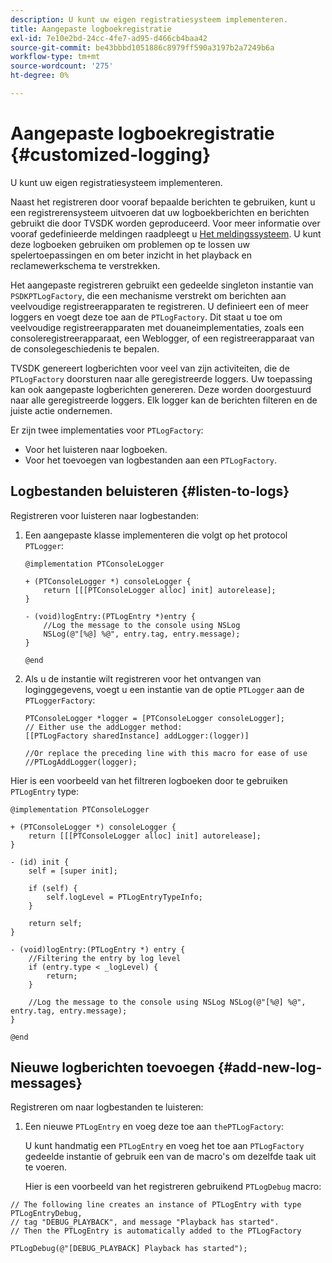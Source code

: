```yaml
---
description: U kunt uw eigen registratiesysteem implementeren.
title: Aangepaste logboekregistratie
exl-id: 7e10e2bd-24cc-4fe7-ad95-d466cb4baa42
source-git-commit: be43bbbd1051886c8979ff590a3197b2a7249b6a
workflow-type: tm+mt
source-wordcount: '275'
ht-degree: 0%

---
```


# Aangepaste logboekregistratie {#customized-logging}

U kunt uw eigen registratiesysteem implementeren.

Naast het registreren door vooraf bepaalde berichten te gebruiken, kunt u een registrerensysteem uitvoeren dat uw logboekberichten en berichten gebruikt die door TVSDK worden geproduceerd. Voor meer informatie over vooraf gedefinieerde meldingen raadpleegt u [Het meldingssysteem](../c-psdk-ios-1.4-notification-system/c-psdk-ios-1.4-notification-system.md). U kunt deze logboeken gebruiken om problemen op te lossen uw spelertoepassingen en om beter inzicht in het playback en reclamewerkschema te verstrekken.

Het aangepaste registreren gebruikt een gedeelde singleton instantie van `PSDKPTLogFactory`, die een mechanisme verstrekt om berichten aan veelvoudige registreerapparaten te registreren. U definieert een of meer loggers en voegt deze toe aan de `PTLogFactory`. Dit staat u toe om veelvoudige registreerapparaten met douaneimplementaties, zoals een consoleregistreerapparaat, een Weblogger, of een registreerapparaat van de consolegeschiedenis te bepalen.

TVSDK genereert logberichten voor veel van zijn activiteiten, die de `PTLogFactory` doorsturen naar alle geregistreerde loggers. Uw toepassing kan ook aangepaste logberichten genereren. Deze worden doorgestuurd naar alle geregistreerde loggers. Elk logger kan de berichten filteren en de juiste actie ondernemen.

Er zijn twee implementaties voor `PTLogFactory`:

* Voor het luisteren naar logboeken.
* Voor het toevoegen van logbestanden aan een `PTLogFactory`.

## Logbestanden beluisteren {#listen-to-logs}

Registreren voor luisteren naar logbestanden:
1. Een aangepaste klasse implementeren die volgt op het protocol `PTLogger`:

   ```
   @implementation PTConsoleLogger 
   
   + (PTConsoleLogger *) consoleLogger { 
       return [[[PTConsoleLogger alloc] init] autorelease]; 
   } 
   
   - (void)logEntry:(PTLogEntry *)entry { 
       //Log the message to the console using NSLog  
       NSLog(@"[%@] %@", entry.tag, entry.message); 
   } 
   
   @end
   ```

1. Als u de instantie wilt registreren voor het ontvangen van loginggegevens, voegt u een instantie van de optie `PTLogger` aan de `PTLoggerFactory`:

   ```
   PTConsoleLogger *logger = [PTConsoleLogger consoleLogger]; 
   // Either use the addLogger method: 
   [[PTLogFactory sharedInstance] addLogger:(logger)] 
   
   //Or replace the preceding line with this macro for ease of use 
   //PTLogAddLogger(logger); 
   ```

<!--<a id="example_3738B5A8B4C048D28695E62297CF39E3"></a>-->

Hier is een voorbeeld van het filtreren logboeken door te gebruiken `PTLogEntry` type:

```
@implementation PTConsoleLogger 
 
+ (PTConsoleLogger *) consoleLogger { 
    return [[[PTConsoleLogger alloc] init] autorelease]; 
} 
 
- (id) init { 
    self = [super init]; 
 
    if (self) { 
        self.logLevel = PTLogEntryTypeInfo; 
    } 
 
    return self; 
} 
 
- (void)logEntry:(PTLogEntry *) entry { 
    //Filtering the entry by log level  
    if (entry.type < _logLevel) { 
        return; 
    } 
 
    //Log the message to the console using NSLog NSLog(@"[%@] %@", entry.tag, entry.message); 
} 
 
@end
```

## Nieuwe logberichten toevoegen {#add-new-log-messages}

Registreren om naar logbestanden te luisteren:
1. Een nieuwe `PTLogEntry` en voeg deze toe aan `thePTLogFactory`:

   U kunt handmatig een `PTLogEntry` en voeg het toe aan `PTLogFactory` gedeelde instantie of gebruik een van de macro&#39;s om dezelfde taak uit te voeren.

   Hier is een voorbeeld van het registreren gebruikend `PTLogDebug` macro:

<!--<a id="example_F014436E1686468F941F4EBD1A21B18E"></a>-->

```
// The following line creates an instance of PTLogEntry with type PTLogEntryDebug, 
// tag "DEBUG_PLAYBACK", and message "Playback has started". 
// Then the PTLogEntry is automatically added to the PTLogFactory  
 
PTLogDebug(@"[DEBUG_PLAYBACK] Playback has started");
```
